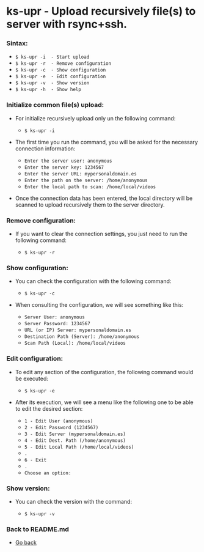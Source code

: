 ks-upr - Upload recursively file(s) to server with rsync+ssh.
=============================================================

### Sintax:

  * `$ ks-upr -i  - Start upload`
  * `$ ks-upr -r  - Remove configuration`
  * `$ ks-upr -c  - Show configuration`
  * `$ ks-upr -e  - Edit configuration`
  * `$ ks-upr -v  - Show version`
  * `$ ks-upr -h  - Show help`

### Initialize common file(s) upload:

  * For initialize recursively upload only un the following command:
  
    * `$ ks-upr -i`
    
  * The first time you run the command, you will be asked for the necessary connection information:

    * `Enter the server user: anonymous`
    * `Enter the server key: 1234567`
    * `Enter the server URL: mypersonaldomain.es`
    * `Enter the path on the server: /home/anonymous`
    * `Enter the local path to scan: /home/local/videos`

  * Once the connection data has been entered, the local directory will be scanned to upload recursively them to the server directory.
    
### Remove configuration:

  * If you want to clear the connection settings, you just need to run the following command:
  
    * `$ ks-upr -r`
    
### Show configuration:

  * You can check the configuration with the following command:
  
    * `$ ks-upr -c`
    
  * When consulting the configuration, we will see something like this:

    * `Server User: anonymous`
    * `Server Password: 1234567`
    * `URL (or IP) Server: mypersonaldomain.es`
    * `Destination Path (Server): /home/anonymous`
    * `Scan Path (Local): /home/local/videos`
    
### Edit configuration:

  * To edit any section of the configuration, the following command would be executed:

    * `$ ks-upr -e`
    
  * After its execution, we will see a menu like the following one to be able to edit the desired section:

    * `1 - Edit User (anonymous)`
    * `2 - Edit Password (1234567)`
    * `3 - Edit Server (mypersonaldomain.es)`
    * `4 - Edit Dest. Path (/home/anonymous)`
    * `5 - Edit Local Path (/home/local/videos)`
    * `.`
    * `6 - Exit`
    * `.`
    * `Choose an option:`
    
### Show version:

  * You can check the version with the command:
   
    * `$ ks-upr -v`
    
### Back to README.md
    
* [Go back](https://github.com/q3aql/ks-tools/blob/main/README.md)
  
